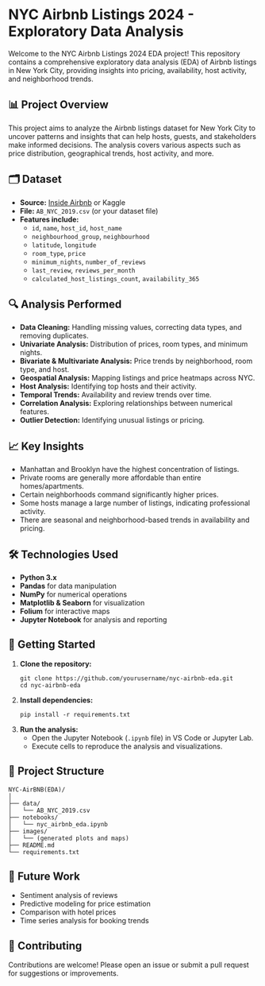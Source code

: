 # NYC Airbnb Listings 2024 - Exploratory Data Analysis

Welcome to the NYC Airbnb Listings 2024 EDA project! This repository contains a comprehensive exploratory data analysis (EDA) of Airbnb listings in New York City, providing insights into pricing, availability, host activity, and neighborhood trends.

## 📊 Project Overview

This project aims to analyze the Airbnb listings dataset for New York City to uncover patterns and insights that can help hosts, guests, and stakeholders make informed decisions. The analysis covers various aspects such as price distribution, geographical trends, host activity, and more.

## 🗂️ Dataset

- **Source:** [Inside Airbnb](http://insideairbnb.com/get-the-data.html) or Kaggle
- **File:** `AB_NYC_2019.csv` (or your dataset file)
- **Features include:**
  - `id`, `name`, `host_id`, `host_name`
  - `neighbourhood_group`, `neighbourhood`
  - `latitude`, `longitude`
  - `room_type`, `price`
  - `minimum_nights`, `number_of_reviews`
  - `last_review`, `reviews_per_month`
  - `calculated_host_listings_count`, `availability_365`

## 🔍 Analysis Performed

- **Data Cleaning:** Handling missing values, correcting data types, and removing duplicates.
- **Univariate Analysis:** Distribution of prices, room types, and minimum nights.
- **Bivariate & Multivariate Analysis:** Price trends by neighborhood, room type, and host.
- **Geospatial Analysis:** Mapping listings and price heatmaps across NYC.
- **Host Analysis:** Identifying top hosts and their activity.
- **Temporal Trends:** Availability and review trends over time.
- **Correlation Analysis:** Exploring relationships between numerical features.
- **Outlier Detection:** Identifying unusual listings or pricing.

## 📈 Key Insights

- Manhattan and Brooklyn have the highest concentration of listings.
- Private rooms are generally more affordable than entire homes/apartments.
- Certain neighborhoods command significantly higher prices.
- Some hosts manage a large number of listings, indicating professional activity.
- There are seasonal and neighborhood-based trends in availability and pricing.

## 🛠️ Technologies Used

- **Python 3.x**
- **Pandas** for data manipulation
- **NumPy** for numerical operations
- **Matplotlib & Seaborn** for visualization
- **Folium** for interactive maps
- **Jupyter Notebook** for analysis and reporting

## 🚀 Getting Started

1. **Clone the repository:**
   ```
   git clone https://github.com/yourusername/nyc-airbnb-eda.git
   cd nyc-airbnb-eda
   ```
2. **Install dependencies:**
   ```
   pip install -r requirements.txt
   ```
3. **Run the analysis:**
   - Open the Jupyter Notebook (`.ipynb` file) in VS Code or Jupyter Lab.
   - Execute cells to reproduce the analysis and visualizations.

## 📂 Project Structure

```
NYC-AirBNB(EDA)/
│
├── data/
│   └── AB_NYC_2019.csv
├── notebooks/
│   └── nyc_airbnb_eda.ipynb
├── images/
│   └── (generated plots and maps)
├── README.md
└── requirements.txt
```

## 📌 Future Work

- Sentiment analysis of reviews
- Predictive modeling for price estimation
- Comparison with hotel prices
- Time series analysis for booking trends

## 🤝 Contributing

Contributions are welcome! Please open an issue or submit a pull request for suggestions or improvements.




